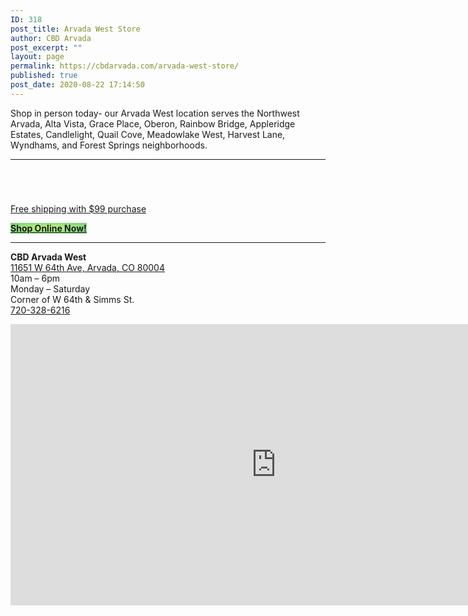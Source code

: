 ```yaml
---
ID: 318
post_title: Arvada West Store
author: CBD Arvada
post_excerpt: ""
layout: page
permalink: https://cbdarvada.com/arvada-west-store/
published: true
post_date: 2020-08-22 17:14:50
---
```

<!-- wp:paragraph -->
<p>Shop in person today- our Arvada West location serves the Northwest Arvada, Alta Vista, Grace Place, Oberon, Rainbow Bridge, Appleridge Estates, Candlelight, Quail Cove, Meadowlake West, Harvest Lane, Wyndhams, and Forest Springs neighborhoods.</p>
<!-- /wp:paragraph -->

<!-- wp:separator -->
<hr class="wp-block-separator"/>
<!-- /wp:separator -->

<!-- wp:columns -->
<div class="wp-block-columns"><!-- wp:column -->
<div class="wp-block-column"><!-- wp:columns -->
<div class="wp-block-columns"><!-- wp:column -->
<div class="wp-block-column"><!-- wp:image {"id":285,"sizeSlug":"large"} -->
<figure class="wp-block-image size-large"><a href="/shop-online-now/"><img src="https://cbdarvada.com/wp-content/uploads/2020/08/CBD-Relief.jpg" alt="" class="wp-image-285"/></a></figure>
<!-- /wp:image -->

<!-- wp:paragraph -->
<p></p>
<!-- /wp:paragraph --></div>
<!-- /wp:column -->

<!-- wp:column -->
<div class="wp-block-column"><!-- wp:image {"id":286,"sizeSlug":"large"} -->
<figure class="wp-block-image size-large"><a href="/shop-online-now/"><img src="https://cbdarvada.com/wp-content/uploads/2020/08/CBD-Wellness.jpg" alt="" class="wp-image-286"/></a></figure>
<!-- /wp:image --></div>
<!-- /wp:column --></div>
<!-- /wp:columns --></div>
<!-- /wp:column -->

<!-- wp:column -->
<div class="wp-block-column"><!-- wp:columns -->
<div class="wp-block-columns"><!-- wp:column -->
<div class="wp-block-column"><!-- wp:image {"id":287,"sizeSlug":"large"} -->
<figure class="wp-block-image size-large"><a href="/shop-online-now/"><img src="https://cbdarvada.com/wp-content/uploads/2020/08/CBD-Beauty.jpg" alt="" class="wp-image-287"/></a></figure>
<!-- /wp:image --></div>
<!-- /wp:column -->

<!-- wp:column -->
<div class="wp-block-column"><!-- wp:image {"id":288,"sizeSlug":"large"} -->
<figure class="wp-block-image size-large"><a href="/shop-online-now/"><img src="https://cbdarvada.com/wp-content/uploads/2020/08/CBD-PETS.jpg" alt="" class="wp-image-288"/></a></figure>
<!-- /wp:image --></div>
<!-- /wp:column --></div>
<!-- /wp:columns --></div>
<!-- /wp:column --></div>
<!-- /wp:columns -->

<!-- wp:paragraph {"align":"center"} -->
<p class="has-text-align-center"><a href="/shop-online-now/">Free shipping with $99 purchase</a></p>
<!-- /wp:paragraph -->

<!-- wp:buttons {"align":"center"} -->
<div class="wp-block-buttons aligncenter"><!-- wp:button {"style":{"color":{"gradient":"radial-gradient(rgb(202,248,128) 0%,rgb(113,206,126) 100%)"}},"className":"is-style-outline"} -->
<div class="wp-block-button is-style-outline"><a class="wp-block-button__link has-background" href="/shop-online-now/" style="background:radial-gradient(rgb(202,248,128) 0%,rgb(113,206,126) 100%)" rel="/shop-online-now/"><strong>Shop Online Now!</strong></a></div>
<!-- /wp:button --></div>
<!-- /wp:buttons -->

<!-- wp:separator -->
<hr class="wp-block-separator"/>
<!-- /wp:separator -->

<!-- wp:paragraph -->
<p><strong>CBD Arvada West</strong><br><a href="https://g.page/arvada-american-shaman-cbd?share">11651 W 64th Ave, Arvada, CO 80004</a><br>10am – 6pm<br>Monday – Saturday<br>Corner of W 64th &amp; Simms St.<br><a href="tel: 7203286216">720-328-6216</a></p>
<!-- /wp:paragraph -->

<!-- wp:html -->
<iframe src="https://www.google.com/maps/embed?pb=!1m18!1m12!1m3!1d3064.6882320729374!2d-105.13201298525863!3d39.813984600000616!2m3!1f0!2f0!3f0!3m2!1i1024!2i768!4f13.1!3m3!1m2!1s0x876b8ffe9b2a875b%3A0xd8d932411a536fb1!2sCBD%20Arvada%20American%20Shaman%20West!5e0!3m2!1sen!2sus!4v1582487168995!5m2!1sen!2sus" width="850" height="450" frameborder="0" style="border:0;" allowfullscreen=""></iframe>
<!-- /wp:html -->